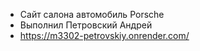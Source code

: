 - Сайт салона автомобиль Porsche
- Выполнил Петровский Андрей
- https://m3302-petrovskiy.onrender.com/

